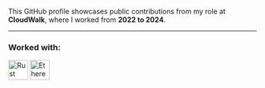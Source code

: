 This GitHub profile showcases public contributions from my role at <strong>CloudWalk</strong>, where I worked from <strong>2022 to 2024</strong>.
<hr>

<h3>Worked with:</h3>
<div>
    <img alt="Rust" src="https://img.shields.io/badge/-Rust-000000?style=for-the-badge&logo=rust&logoColor=white" height="40">
    <img alt="Ethereum" src="https://img.shields.io/badge/Ethereum-000000?style=for-the-badge&logo=ethereum&logoColor=white" height="40">
</div>
